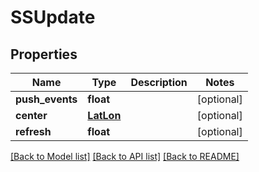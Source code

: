 # SSUpdate

## Properties
Name | Type | Description | Notes
------------ | ------------- | ------------- | -------------
**push_events** | **float** |  | [optional] 
**center** | [**LatLon**](LatLon.md) |  | [optional] 
**refresh** | **float** |  | [optional] 

[[Back to Model list]](../README.md#documentation-for-models) [[Back to API list]](../README.md#documentation-for-api-endpoints) [[Back to README]](../README.md)



